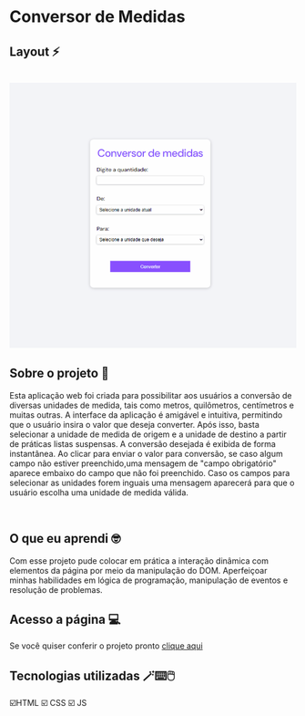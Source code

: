 # Conversor de Medidas


## Layout ⚡

<br>

<img src="src/imagens/conversor.gif" alt="">


## Sobre o projeto 🚀

Esta aplicação web foi criada para possibilitar aos usuários a conversão de diversas unidades de medida, tais como metros, quilômetros, centímetros e muitas outras. A interface da aplicação é amigável e intuitiva, permitindo que o usuário insira o valor que deseja converter. Após isso, basta selecionar a unidade de medida de origem e a unidade de destino a partir de práticas listas suspensas. A conversão desejada é exibida de forma instantânea. Ao clicar para enviar o valor para conversão, se caso algum campo não estiver preenchido,uma mensagem de "campo obrigatório" aparece embaixo do campo que não foi preenchido. Caso os campos para selecionar as unidades forem inguais uma mensagem aparecerá para que o usuário escolha uma unidade de medida válida.

<br>


## O que eu aprendi 🤓

Com esse projeto pude colocar em prática a interação dinâmica com elementos da página por meio da manipulação do DOM. Aperfeiçoar minhas habilidades em lógica de programação, manipulação de eventos e resolução de problemas.


## Acesso a página 💻

Se você quiser conferir o projeto pronto [clique aqui ](https://claricassia.github.io/Conversor-de-medidas/)

## Tecnologias utilizadas 🪄⌨️🖱️

 ☑️HTML 
 ☑️ CSS 
 ☑️ JS







